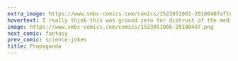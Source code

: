 ```yaml
---
extra_image: https://www.smbc-comics.com/comics/1523051081-20180407after.png
hovertext: I really think this was ground zero for distrust of the media.
image: https://www.smbc-comics.com/comics/1523051066-20180407.png
next_comic: fantasy
prev_comic: science-jokes
title: Propaganda
---
```


